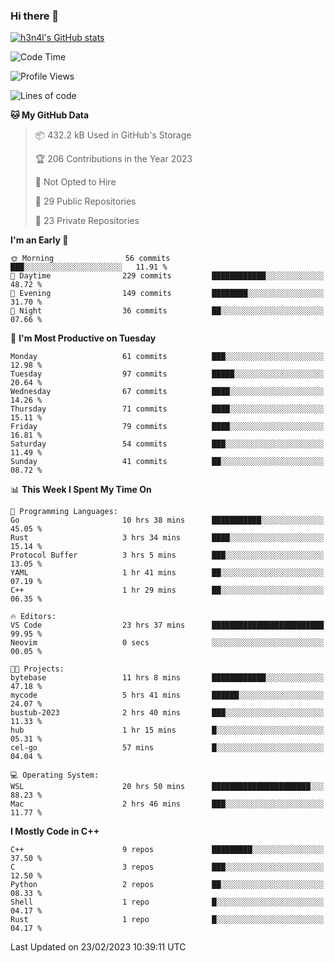 ### Hi there 👋

[![h3n4l's GitHub stats](https://github-readme-stats.vercel.app/api?username=h3n4l&count_private=true&show_icons=true&theme=radical)](https://github.com/h3n4l/github-readme-stats)

<!--START_SECTION:waka-->
![Code Time](http://img.shields.io/badge/Code%20Time-966%20hrs%2052%20mins-blue)

![Profile Views](http://img.shields.io/badge/Profile%20Views-1-blue)

![Lines of code](https://img.shields.io/badge/From%20Hello%20World%20I%27ve%20Written-1.7%20million%20lines%20of%20code-blue)

**🐱 My GitHub Data** 

> 📦 432.2 kB Used in GitHub's Storage 
 > 
> 🏆 206 Contributions in the Year 2023
 > 
> 🚫 Not Opted to Hire
 > 
> 📜 29 Public Repositories 
 > 
> 🔑 23 Private Repositories 
 > 
**I'm an Early 🐤** 

```text
🌞 Morning                56 commits          ███░░░░░░░░░░░░░░░░░░░░░░   11.91 % 
🌆 Daytime                229 commits         ████████████░░░░░░░░░░░░░   48.72 % 
🌃 Evening                149 commits         ████████░░░░░░░░░░░░░░░░░   31.70 % 
🌙 Night                  36 commits          ██░░░░░░░░░░░░░░░░░░░░░░░   07.66 % 
```
📅 **I'm Most Productive on Tuesday** 

```text
Monday                   61 commits          ███░░░░░░░░░░░░░░░░░░░░░░   12.98 % 
Tuesday                  97 commits          █████░░░░░░░░░░░░░░░░░░░░   20.64 % 
Wednesday                67 commits          ████░░░░░░░░░░░░░░░░░░░░░   14.26 % 
Thursday                 71 commits          ████░░░░░░░░░░░░░░░░░░░░░   15.11 % 
Friday                   79 commits          ████░░░░░░░░░░░░░░░░░░░░░   16.81 % 
Saturday                 54 commits          ███░░░░░░░░░░░░░░░░░░░░░░   11.49 % 
Sunday                   41 commits          ██░░░░░░░░░░░░░░░░░░░░░░░   08.72 % 
```


📊 **This Week I Spent My Time On** 

```text
💬 Programming Languages: 
Go                       10 hrs 38 mins      ███████████░░░░░░░░░░░░░░   45.05 % 
Rust                     3 hrs 34 mins       ████░░░░░░░░░░░░░░░░░░░░░   15.14 % 
Protocol Buffer          3 hrs 5 mins        ███░░░░░░░░░░░░░░░░░░░░░░   13.05 % 
YAML                     1 hr 41 mins        ██░░░░░░░░░░░░░░░░░░░░░░░   07.19 % 
C++                      1 hr 29 mins        ██░░░░░░░░░░░░░░░░░░░░░░░   06.35 % 

🔥 Editors: 
VS Code                  23 hrs 37 mins      █████████████████████████   99.95 % 
Neovim                   0 secs              ░░░░░░░░░░░░░░░░░░░░░░░░░   00.05 % 

🐱‍💻 Projects: 
bytebase                 11 hrs 8 mins       ████████████░░░░░░░░░░░░░   47.18 % 
mycode                   5 hrs 41 mins       ██████░░░░░░░░░░░░░░░░░░░   24.07 % 
bustub-2023              2 hrs 40 mins       ███░░░░░░░░░░░░░░░░░░░░░░   11.33 % 
hub                      1 hr 15 mins        █░░░░░░░░░░░░░░░░░░░░░░░░   05.31 % 
cel-go                   57 mins             █░░░░░░░░░░░░░░░░░░░░░░░░   04.04 % 

💻 Operating System: 
WSL                      20 hrs 50 mins      ██████████████████████░░░   88.23 % 
Mac                      2 hrs 46 mins       ███░░░░░░░░░░░░░░░░░░░░░░   11.77 % 
```

**I Mostly Code in C++** 

```text
C++                      9 repos             █████████░░░░░░░░░░░░░░░░   37.50 % 
C                        3 repos             ███░░░░░░░░░░░░░░░░░░░░░░   12.50 % 
Python                   2 repos             ██░░░░░░░░░░░░░░░░░░░░░░░   08.33 % 
Shell                    1 repo              █░░░░░░░░░░░░░░░░░░░░░░░░   04.17 % 
Rust                     1 repo              █░░░░░░░░░░░░░░░░░░░░░░░░   04.17 % 
```




 Last Updated on 23/02/2023 10:39:11 UTC
<!--END_SECTION:waka-->


